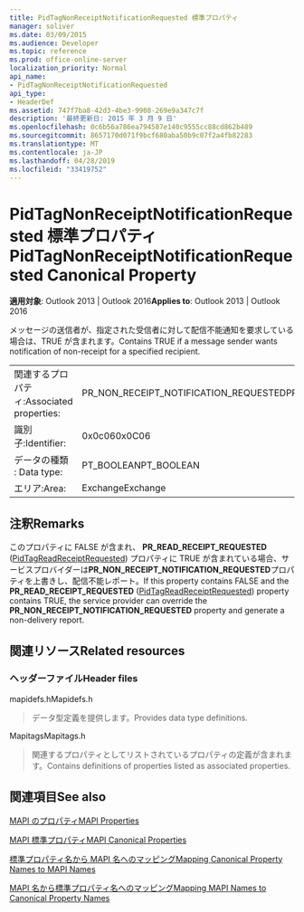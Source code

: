 ```yaml
---
title: PidTagNonReceiptNotificationRequested 標準プロパティ
manager: soliver
ms.date: 03/09/2015
ms.audience: Developer
ms.topic: reference
ms.prod: office-online-server
localization_priority: Normal
api_name:
- PidTagNonReceiptNotificationRequested
api_type:
- HeaderDef
ms.assetid: 747f7ba8-42d3-4be3-9908-269e9a347c7f
description: '最終更新日: 2015 年 3 月 9 日'
ms.openlocfilehash: 0c6b56a786ea794587e140c9555cc88cd862b489
ms.sourcegitcommit: 8657170d071f9bcf680aba50b9c07f2a4fb82283
ms.translationtype: MT
ms.contentlocale: ja-JP
ms.lasthandoff: 04/28/2019
ms.locfileid: "33419752"
---
```

# <a name="pidtagnonreceiptnotificationrequested-canonical-property"></a><span data-ttu-id="3debf-103">PidTagNonReceiptNotificationRequested 標準プロパティ</span><span class="sxs-lookup"><span data-stu-id="3debf-103">PidTagNonReceiptNotificationRequested Canonical Property</span></span>

  
  
<span data-ttu-id="3debf-104">**適用対象**: Outlook 2013 | Outlook 2016</span><span class="sxs-lookup"><span data-stu-id="3debf-104">**Applies to**: Outlook 2013 | Outlook 2016</span></span> 
  
<span data-ttu-id="3debf-105">メッセージの送信者が、指定された受信者に対して配信不能通知を要求している場合は、TRUE が含まれます。</span><span class="sxs-lookup"><span data-stu-id="3debf-105">Contains TRUE if a message sender wants notification of non-receipt for a specified recipient.</span></span>
  
|||
|:-----|:-----|
|<span data-ttu-id="3debf-106">関連するプロパティ:</span><span class="sxs-lookup"><span data-stu-id="3debf-106">Associated properties:</span></span>  <br/> |<span data-ttu-id="3debf-107">PR_NON_RECEIPT_NOTIFICATION_REQUESTED</span><span class="sxs-lookup"><span data-stu-id="3debf-107">PR_NON_RECEIPT_NOTIFICATION_REQUESTED</span></span>  <br/> |
|<span data-ttu-id="3debf-108">識別子:</span><span class="sxs-lookup"><span data-stu-id="3debf-108">Identifier:</span></span>  <br/> |<span data-ttu-id="3debf-109">0x0c06</span><span class="sxs-lookup"><span data-stu-id="3debf-109">0x0C06</span></span>  <br/> |
|<span data-ttu-id="3debf-110">データの種類 : </span><span class="sxs-lookup"><span data-stu-id="3debf-110">Data type:</span></span>  <br/> |<span data-ttu-id="3debf-111">PT_BOOLEAN</span><span class="sxs-lookup"><span data-stu-id="3debf-111">PT_BOOLEAN</span></span>  <br/> |
|<span data-ttu-id="3debf-112">エリア:</span><span class="sxs-lookup"><span data-stu-id="3debf-112">Area:</span></span>  <br/> |<span data-ttu-id="3debf-113">Exchange</span><span class="sxs-lookup"><span data-stu-id="3debf-113">Exchange</span></span>  <br/> |
   
## <a name="remarks"></a><span data-ttu-id="3debf-114">注釈</span><span class="sxs-lookup"><span data-stu-id="3debf-114">Remarks</span></span>

<span data-ttu-id="3debf-115">このプロパティに FALSE が含まれ、 **PR_READ_RECEIPT_REQUESTED** ([PidTagReadReceiptRequested](pidtagreadreceiptrequested-canonical-property.md)) プロパティに TRUE が含まれている場合、サービスプロバイダーは**PR_NON_RECEIPT_NOTIFICATION_REQUESTED**プロパティを上書きし、配信不能レポート。</span><span class="sxs-lookup"><span data-stu-id="3debf-115">If this property contains FALSE and the **PR_READ_RECEIPT_REQUESTED** ([PidTagReadReceiptRequested](pidtagreadreceiptrequested-canonical-property.md)) property contains TRUE, the service provider can override the **PR_NON_RECEIPT_NOTIFICATION_REQUESTED** property and generate a non-delivery report.</span></span> 
  
## <a name="related-resources"></a><span data-ttu-id="3debf-116">関連リソース</span><span class="sxs-lookup"><span data-stu-id="3debf-116">Related resources</span></span>

### <a name="header-files"></a><span data-ttu-id="3debf-117">ヘッダーファイル</span><span class="sxs-lookup"><span data-stu-id="3debf-117">Header files</span></span>

<span data-ttu-id="3debf-118">mapidefs.h</span><span class="sxs-lookup"><span data-stu-id="3debf-118">Mapidefs.h</span></span>
  
> <span data-ttu-id="3debf-119">データ型定義を提供します。</span><span class="sxs-lookup"><span data-stu-id="3debf-119">Provides data type definitions.</span></span>
    
<span data-ttu-id="3debf-120">Mapitags</span><span class="sxs-lookup"><span data-stu-id="3debf-120">Mapitags.h</span></span>
  
> <span data-ttu-id="3debf-121">関連するプロパティとしてリストされているプロパティの定義が含まれます。</span><span class="sxs-lookup"><span data-stu-id="3debf-121">Contains definitions of properties listed as associated properties.</span></span>
    
## <a name="see-also"></a><span data-ttu-id="3debf-122">関連項目</span><span class="sxs-lookup"><span data-stu-id="3debf-122">See also</span></span>



[<span data-ttu-id="3debf-123">MAPI のプロパティ</span><span class="sxs-lookup"><span data-stu-id="3debf-123">MAPI Properties</span></span>](mapi-properties.md)
  
[<span data-ttu-id="3debf-124">MAPI 標準プロパティ</span><span class="sxs-lookup"><span data-stu-id="3debf-124">MAPI Canonical Properties</span></span>](mapi-canonical-properties.md)
  
[<span data-ttu-id="3debf-125">標準プロパティ名から MAPI 名へのマッピング</span><span class="sxs-lookup"><span data-stu-id="3debf-125">Mapping Canonical Property Names to MAPI Names</span></span>](mapping-canonical-property-names-to-mapi-names.md)
  
[<span data-ttu-id="3debf-126">MAPI 名から標準プロパティ名へのマッピング</span><span class="sxs-lookup"><span data-stu-id="3debf-126">Mapping MAPI Names to Canonical Property Names</span></span>](mapping-mapi-names-to-canonical-property-names.md)

